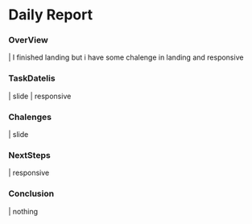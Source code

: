 # Daily Report

### OverView

| I finished landing but i have some chalenge in landing and responsive

### TaskDatelis
| slide
| responsive

### Chalenges 

| slide

### NextSteps

| responsive

### Conclusion
| nothing 
